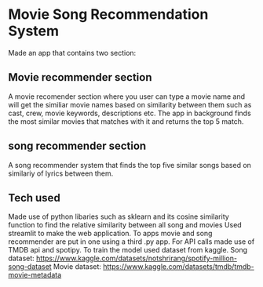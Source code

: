 # Movie Song Recommendation System
Made an app that contains two section:
## Movie recommender section
A movie recomender section where you user can type a movie name and will get the similiar movie names based on similarity between them such as cast, crew, movie keywords, descriptions etc. The app in background finds the most similar movies that matches with it and returns the top 5 match.
## song recommender section 
A song recommender system that finds the top five similar songs based on similariy of lyrics between them. 

## Tech used
Made use of python libaries such as sklearn and its cosine similarity function to find the relative similarity between all song and movies
Used streamlit to make the web application. To apps movie and song recommender are put in one using a third .py app. 
For API calls made use of TMDB api and spotipy. 
To train the model used dataset from kaggle.
Song dataset: https://www.kaggle.com/datasets/notshrirang/spotify-million-song-dataset
Movie dataset: https://www.kaggle.com/datasets/tmdb/tmdb-movie-metadata
